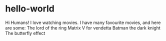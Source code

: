 # hello-world

Hi Humans!
I love watching movies.
I have many favourite movies, and here are some:
The lord of the ring
Matrix
V for vendetta
Batman the dark knight
The butterfly effect
